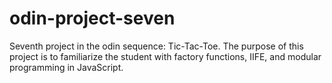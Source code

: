 # odin-project-seven
Seventh project in the odin sequence: Tic-Tac-Toe. The purpose of this project is to familiarize the student with factory functions, IIFE, and modular programming in JavaScript.
